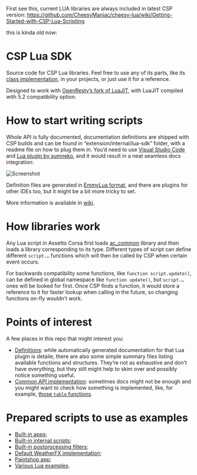 First see this, current LUA libraries are always included in latest CSP version:
https://github.com/CheesyManiac/cheesy-lua/wiki/Getting-Started-with-CSP-Lua-Scripting


this is kinda old now:


# CSP Lua SDK

Source code for CSP Lua libraries. Feel free to use any of its parts, like its [class implementation](/common/class.lua), in your projects, 
or just use it for a reference.

Designed to work with [OpenResty’s fork of LuaJIT](https://github.com/openresty/luajit2), with LuaJIT compiled with 5.2 compatibility option.

# How to start writing scripts

Whole API is fully documented, documentation definitions are shipped with CSP builds and can be found in “extension/internal/lua-sdk” folder,
with a readme file on how to plug them in. You’d need to use [Visual Studio Code](https://code.visualstudio.com/) and 
[Lua plugin by sumneko](https://github.com/sumneko/lua-language-server), and it would result in a neat seamless docs integration:

![Screenshot](https://files.acstuff.ru/shared/Hv6o/20211223-182954.png)

Definition files are generated in [EmmyLua format](https://emmylua.github.io/), and there are plugins for other IDEs too, but it might be
a bit more tricky to set.

More information is available in [wiki](https://github.com/ac-custom-shaders-patch/acc-lua-sdk/wiki).

# How libraries work

Any Lua script in Assetto Corsa first loads [ac_common](/ac_common.lua) library and then loads a library corresponding to its type. 
Different types of script can define different `script.…` functions which will then be called by CSP when certain event occurs.

For backwards compatibility some functions, like `function script.update()`, can be defined in global namespace like `function update()`,
but `script.…` ones will be looked for first. Once CSP finds a function, it would store a reference to it for faster lookup when calling
in the future, so changing functions on-fly wouldn’t work.

# Points of interest

A few places in this repo that might interest you:

- [Definitions](.definitions): while automatically generated documentation for that Lua plugin is detaile, there are also some simple summary files listing available functions and structures. They’re not as exhaustive and don’t have everything, but they still might help to skim over and possibly notice something useful.
- [Common API implementation](common): sometimes docs might not be enough and you might want to check how something is implemented, like, for example, [those `table` functions](common/table.lua).

# Prepared scripts to use as examples

- [Built-in apps](https://github.com/ac-custom-shaders-patch/app-csp-defaults);
- [Built-in internal scripts](https://github.com/ac-custom-shaders-patch/acc-lua-internal);
- [Built-in postprocessing filters](https://github.com/ac-custom-shaders-patch/acc-extension-config/tree/master/lua/pp-filters);
- [Default WeatherFX implementation](https://github.com/ac-custom-shaders-patch/acc-weatherfx-base);
- [Paintshop app](https://github.com/ac-custom-shaders-patch/app-paintshop);
- [Various Lua examples](https://github.com/ac-custom-shaders-patch/acc-lua-examples).

